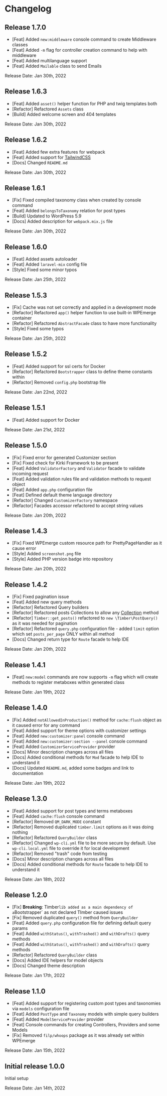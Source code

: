 # Changelog

## Release 1.7.0

- [Feat] Added `new:middleware` console command to create Middleware classes
- [Feat] Added `-m` flag for controller creation command to help with middleware
- [Feat] Added multilanguage support
- [Feat] Added `Mailable` class to send Emails

Release Date: Jan 30th, 2022

## Release 1.6.3

- [Feat] Added `asset()` helper function for PHP and twig templates both
- [Refactor] Refactored `Assets` class
- [Build] Added welcome screen and 404 templates

Release Date: Jan 30th, 2022

## Release 1.6.2

- [Feat] Added few extra features for webpack
- [Feat] Added support for [TailwindCSS](https://tailwindcss.com/)
- [Docs] Changed `README.md`

Release Date: Jan 30th, 2022

## Release 1.6.1

- [Fix] Fixed compiled taxonomy class when created by console command
- [Feat] Added `belongsToTaxonomy` relation for post types
- [Build] Updated to WordPress 5.9
- [Docs] Added description for `webpack.mix.js` file

Release Date: Jan 30th, 2022

## Release 1.6.0

- [Feat] Added assets autoloader
- [Feat] Added `laravel-mix` config file
- [Style] Fixed some minor typos

Release Date: Jan 25th, 2022

## Release 1.5.3

- [Fix] Cache was not set correctly and applied in a development mode
- [Refactor] Refactored `app()` helper function to use built-in WPEmerge container
- [Refactor] Refactored `AbstractFacade` class to have more functionality
- [Style] Fixed some typos

Release Date: Jan 25th, 2022

## Release 1.5.2

- [Feat] Added support for ssl certs for Docker
- [Refactor] Refactored `Bootstrapper` class to define theme constants within
- [Refactor] Removed `config.php` bootstrap file

Release Date: Jan 22nd, 2022

## Release 1.5.1

- [Feat] Added support for Docker

Release Date: Jan 21st, 2022

## Release 1.5.0

- [Fix] Fixed error for generated Customizer section
- [Fix] Fixed check for Kirki Framework to be present
- [Feat] Added `ValidatorFactory` and `Validator` facade to validate incoming request
- [Feat] Added validation rules file and validation methods to request object
- [Feat] Added `app.php` configuration file
- [Feat] Defined default theme language directory
- [Refactor] Changed `CustomizerFactory` namespace
- [Refactor] Facades accessor refactored to accept string values

Release Date: Jan 20th, 2022

## Release 1.4.3

- [Fix] Fixed WPEmerge custom resource path for PrettyPageHandler as it cause error
- [Style] Added `screenshot.png` file
- [Style] Added PHP version badge into repository

Release Date: Jan 20th, 2022

## Release 1.4.2

- [Fix] Fixed pagination issue
- [Feat] Added new query methods
- [Refactor] Refactored Query builders
- [Refactor] Refactored posts Collections to allow any [Collection](https://laravel.com/docs/8.x/collections) method
- [Refactor] `Timber::get_posts()` refactored to `new \Timber\PostQuery()` as it was needed for pagination
- [Refactor] Refactored `query.php` configuration file - added `limit` option which set `posts_per_page` ONLY within all method
- [Docs] Changed return type for `Route` facade to help IDE

Release Date: Jan 20th, 2022

## Release 1.4.1

- [Feat] `new:model` commands are now supports `-m` flag which will create methods to register metaboxes within generated class

Release Date: Jan 19th, 2022

## Release 1.4.0

- [Fix] Added `notAllowedInProduction()` method for `cache:flush` object as it caused error for any command
- [Feat] Added support for theme options with customizer settings
- [Feat] Added `new:customizer:panel` console command
- [Feat] Added `new:customizer:section --panel` console command
- [Feat] Added `CustomizerServiceProvider` provider
- [Docs] Minor description changes across all files 
- [Docs] Added conditional methods for `Mod` facade to help IDE to understand it
- [Docs] Updated `README.md`, added some badges and link to documentation

Release Date: Jan 19th, 2022

## Release 1.3.0

- [Feat] Added support for post types and terms metaboxes
- [Feat] Added `cache:flush` console command
- [Refactor] Removed `QM_DARK_MODE` constant 
- [Refactor] Removed duplicated `timber.limit` options as it was doing nothing
- [Refactor] Refactored `QueryBuilder` class
- [Refactor] Changed `wp-cli.yml` file to be more secure by default. Use `wp-cli.local.yml` file to override it for local development
- [Refactor] Removed "trash" code from testing
- [Docs] Minor description changes across all files 
- [Docs] Added conditional methods for `Route` facade to help IDE to understand it

Release Date: Jan 18th, 2022

## Release 1.2.0

- [Fix] **Breaking**: Timber` lib added as a main dependency of a `Bootstrapper` as not declared TImber caused issues
- [Fix] Removed duplicated `query()` method from `QueryBuilder` 
- [Feat] Added `query.php` configuration file for defining default query params
- [Feat] Added `withStatus()`, `withTrashed()` and `withDrafts()` query methods
- [Feat] Added `withStatus()`, `withTrashed()` and `withDrafts()` query methods
- [Refactor] Refactored `QueryBuilder` class
- [Docs] Added IDE helpers for model objects
- [Docs] Changed theme description

Release Date: Jan 17th, 2022

## Release 1.1.0

- [Feat] Added support for registering custom post types and taxonomies via `models` configuration file
- [Feat] Added `PostType` and `Taxonomy` models with simple query builders
- [Feat] Added `ModelServiceProvider` provider
- [Feat] Console commands for creating Controllers, Providers and some Models
- [Fix] Removed `filp/whoops` package as it was already set within WPEmerge

Release Date: Jan 15th, 2022

## Initial release 1.0.0

Initial setup

Release Date: Jan 14th, 2022